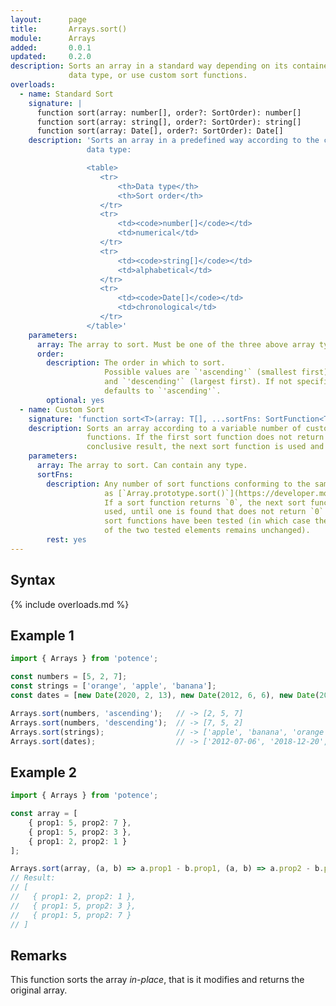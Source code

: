 ```yaml
---
layout:      page
title:       Arrays.sort()
module:      Arrays
added:       0.0.1
updated:     0.2.0
description: Sorts an array in a standard way depending on its contained
             data type, or use custom sort functions.
overloads:
  - name: Standard Sort
    signature: |
      function sort(array: number[], order?: SortOrder): number[]
      function sort(array: string[], order?: SortOrder): string[]
      function sort(array: Date[], order?: SortOrder): Date[]
    description: 'Sorts an array in a predefined way according to the contained
                 data type:

                 <table>
                    <tr>
                        <th>Data type</th>
                        <th>Sort order</th>
                    </tr>
                    <tr>
                        <td><code>number[]</code></td>
                        <td>numerical</td>
                    </tr>
                    <tr>
                        <td><code>string[]</code></td>
                        <td>alphabetical</td>
                    </tr>
                    <tr>
                        <td><code>Date[]</code></td>
                        <td>chronological</td>
                    </tr>
                 </table>'
    parameters:
      array: The array to sort. Must be one of the three above array types.
      order:
        description: The order in which to sort.
                     Possible values are `'ascending'` (smallest first)
                     and `'descending'` (largest first). If not specified,
                     defaults to `'ascending'`.
        optional: yes
  - name: Custom Sort
    signature: 'function sort<T>(array: T[], ...sortFns: SortFunction<T>[]): T[]'
    description: Sorts an array according to a variable number of custom sort
                 functions. If the first sort function does not return a
                 conclusive result, the next sort function is used and so on.
    parameters:
      array: The array to sort. Can contain any type.
      sortFns:
        description: Any number of sort functions conforming to the same schema
                     as [`Array.prototype.sort()`](https://developer.mozilla.org/en-US/docs/Web/JavaScript/Reference/Global_Objects/Array/sort#Description).
                     If a sort function returns `0`, the next sort function is
                     used, until one is found that does not return `0` or all
                     sort functions have been tested (in which case the order
                     of the two tested elements remains unchanged).
        rest: yes
---
```

## Syntax

{% include overloads.md %}

## Example 1

```ts
import { Arrays } from 'potence';

const numbers = [5, 2, 7];
const strings = ['orange', 'apple', 'banana'];
const dates = [new Date(2020, 2, 13), new Date(2012, 6, 6), new Date(2018, 11, 20)];

Arrays.sort(numbers, 'ascending');   // -> [2, 5, 7]
Arrays.sort(numbers, 'descending');  // -> [7, 5, 2]
Arrays.sort(strings);                // -> ['apple', 'banana', 'orange']
Arrays.sort(dates);                  // -> ['2012-07-06', '2018-12-20', '2020-03-13']
```

## Example 2

```ts
import { Arrays } from 'potence';

const array = [
    { prop1: 5, prop2: 7 },
    { prop1: 5, prop2: 3 },
    { prop1: 2, prop2: 1 }
];

Arrays.sort(array, (a, b) => a.prop1 - b.prop1, (a, b) => a.prop2 - b.prop2);
// Result:
// [
//   { prop1: 2, prop2: 1 },
//   { prop1: 5, prop2: 3 },
//   { prop1: 5, prop2: 7 }
// ]
```

## Remarks

This function sorts the array *in-place*, that is it modifies and returns the
original array.
